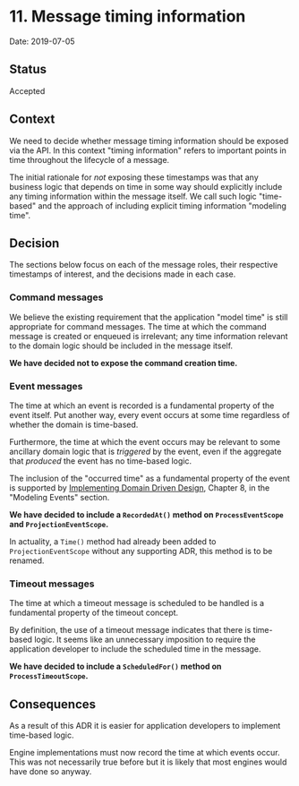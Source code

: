 # 11. Message timing information

Date: 2019-07-05

## Status

Accepted

## Context

We need to decide whether message timing information should be exposed via the
API. In this context "timing information" refers to important points in time
throughout the lifecycle of a message.

The initial rationale for *not* exposing these timestamps was that any business
logic that depends on time in some way should explicitly include any timing
information within the message itself. We call such logic "time-based" and the
approach of including explicit timing information "modeling time".

## Decision

The sections below focus on each of the message roles, their respective
timestamps of interest, and the decisions made in each case.

### Command messages

We believe the existing requirement that the application "model time" is still
appropriate for command messages. The time at which the command message is
created or enqueued is irrelevant; any time information relevant to the domain
logic should be included in the message itself.

**We have decided not to expose the command creation time.**

### Event messages

The time at which an event is recorded is a fundamental property of the event
itself. Put another way, every event occurs at some time regardless of whether
the domain is time-based.

Furthermore, the time at which the event occurs may be relevant to some
ancillary domain logic that is *triggered* by the event, even if the aggregate
that *produced* the event has no time-based logic.

The inclusion of the "occurred time" as a fundamental property of the event is
supported by [Implementing Domain Driven
Design](https://www.amazon.com/Implementing-Domain-Driven-Design-Vaughn-Vernon/dp/0321834577),
Chapter 8, in the "Modeling Events" section.

**We have decided to include a `RecordedAt()` method on `ProcessEventScope` and `ProjectionEventScope`.**

In actuality, a `Time()` method had already been added to `ProjectionEventScope`
without any supporting ADR, this method is to be renamed.

### Timeout messages

The time at which a timeout message is scheduled to be handled is a fundamental
property of the timeout concept.

By definition, the use of a timeout message indicates that there is time-based
logic. It seems like an unnecessary imposition to require the application
developer to include the scheduled time in the message.

**We have decided to include a `ScheduledFor()` method on `ProcessTimeoutScope`.**

## Consequences

As a result of this ADR it is easier for application developers to implement
time-based logic.

Engine implementations must now record the time at which events occur. This was
not necessarily true before but it is likely that most engines would have done
so anyway.
